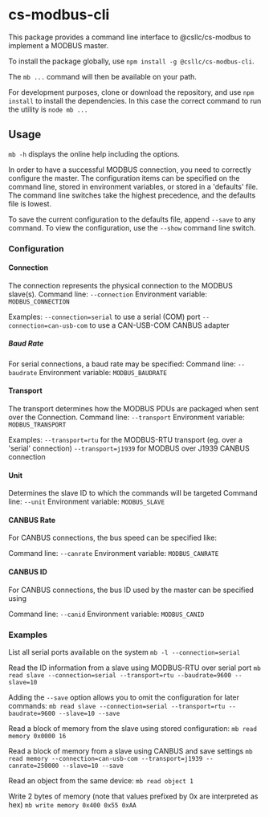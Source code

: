 # cs-modbus-cli

This package provides a command line interface to @csllc/cs-modbus to implement a MODBUS master.

To install the package globally, use 
`npm install -g @csllc/cs-modbus-cli`.

The `mb ...` command will then be available on your path. 

For development purposes, clone or download the repository, and use
`npm install`
to install the dependencies.
In this case the correct command to run the utility is `node mb ...`

## Usage

`mb -h` displays the online help including the options.

In order to have a successful MODBUS connection, you need to correctly configure the master.  The configuration items can be specified on the command line, stored in environment variables, or stored in a 'defaults' file.  The command line switches take the highest precedence, and the defaults file is lowest.

To save the current configuration to the defaults file, append `--save` to any command.  To view the configuration, use the `--show` command line switch.

### Configuration

#### Connection 
The connection represents the physical connection to the MODBUS slave(s).
Command line:  `--connection`
Environment variable: `MODBUS_CONNECTION`

Examples:
`--connection=serial` to use a serial (COM) port
`--connection=can-usb-com` to use a CAN-USB-COM CANBUS adapter

##### Baud Rate
For serial connections, a baud rate may be specified:
Command line:  `--baudrate`
Environment variable: `MODBUS_BAUDRATE`


#### Transport
The transport determines how the MODBUS PDUs are packaged when sent over the Connection.
Command line:  `--transport`
Environment variable: `MODBUS_TRANSPORT`

Examples: 
`--transport=rtu` for the MODBUS-RTU transport (eg. over a 'serial' connection)
`--transport=j1939` for MODBUS over J1939 CANBUS connection

#### Unit
Determines the slave ID to which the commands will be targeted
Command line:  `--unit`
Environment variable: `MODBUS_SLAVE`

#### CANBUS Rate
For CANBUS connections, the bus speed can be specified like:

Command line:  `--canrate`
Environment variable: `MODBUS_CANRATE`

#### CANBUS ID
For CANBUS connections, the bus ID used by the master can be specified using

Command line:  `--canid`
Environment variable: `MODBUS_CANID`

### Examples

List all serial ports available on the system
`mb -l --connection=serial`

Read the ID information from a slave using MODBUS-RTU over serial port
`mb read slave --connection=serial --transport=rtu --baudrate=9600 --slave=10`

Adding the `--save` option allows you to omit the configuration for later commands:
`mb read slave --connection=serial --transport=rtu --baudrate=9600 --slave=10 --save`


Read a block of memory from the slave using stored configuration:
`mb read memory 0x0000 16`

Read a block of memory from a slave using CANBUS and save settings
`mb read memory --connection=can-usb-com --transport=j1939 --canrate=250000 --slave=10 --save`

Read an object from the same device:
`mb read object 1`

Write 2 bytes of memory (note that values prefixed by 0x are interpreted as hex)
`mb write memory 0x400 0x55 0xAA`

